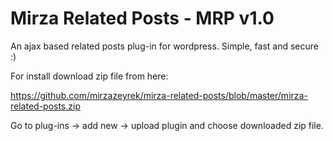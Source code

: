 # Mirza Related Posts - MRP v1.0
An ajax based related posts plug-in for wordpress. Simple, fast and secure :)

For install download zip file from here:

https://github.com/mirzazeyrek/mirza-related-posts/blob/master/mirza-related-posts.zip

Go to plug-ins -> add new -> upload plugin and choose downloaded zip file.
